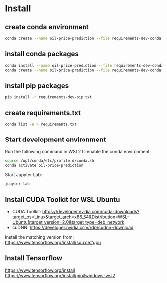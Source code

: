 # Install
## create conda environment
````bash
conda create --name oil-price-prediction --file requirements-dev-conda.txt --channel default --channel conda-forge
````
## install conda packages
````bash
conda install --name oil-price-prediction --file requirements-dev-conda.txt --channel default --channel conda-forge
conda create --name oil-price-prediction --file requirements-dev-conda.txt --channel default --channel conda-forge

````
## install pip packages
````bash
pip install -r requirements-dev-pip.txt
````

## create requirements.txt
````bash
conda list -e > requirements.txt
````

## Start development environment
Run the following command in WSL2 to enable the conda environment:
````bash
source /opt/conda/etc/profile.d/conda.sh
conda activate oil-price-prediction
````
Start Jupyter Lab:
````bash
jupyter lab
````

## Install CUDA Toolkit for WSL Ubuntu
* CUDA Toolkit: https://developer.nvidia.com/cuda-downloads?target_os=Linux&target_arch=x86_64&Distribution=WSL-Ubuntu&target_version=2.0&target_type=deb_network
* cuDNN: https://developer.nvidia.com/rdp/cudnn-download

Install the matching version from:
https://www.tensorflow.org/install/source#gpu

## Install Tensorflow
https://www.tensorflow.org/install
https://www.tensorflow.org/install/pip#windows-wsl2